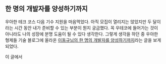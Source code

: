 ## 한 명의 개발자를 양성하기까지

우아한 테크 코스 다음 기수 지원을 마음먹었다. 아직 모집이 열리지는 않았지만 두 달이라는 시간 동안 내가 준비할 수 있는 부분이 뭔지 궁금했다. 꼭 우테코에 들어가는 것이 아니라도 나의 성장에 분명 도움이 될 수 있다 생각한다. 그렇게 생각을 하던 중 우아한 형제들 기술 블로그에 올라온 [이동규님의 한 명의 개발자를 양성하기까지](https://techblog.woowahan.com/5977/)라는 글을 보게 되었다.

이 글에서 
<!--stackedit_data:
eyJoaXN0b3J5IjpbLTE2NzYyOTA2NywyMDc3MjI1MjA5LDE4OT
YwOTM2ODksLTIwNDU1MDE1MzcsLTE2MTg4NzA4Niw4MzQ5ODky
MjAsLTIwODg3NDY2MTJdfQ==
-->